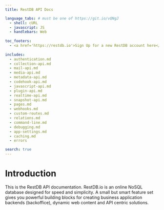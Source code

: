 ```yaml
---
title: RestDB API Docs

language_tabs: # must be one of https://git.io/vQNgJ
  - shell: cURL
  - javascript: JS
  - handlebars: Web
  
toc_footers:
  - <a href='https://restdb.io'>Sign Up for a new RestDB account here</a>
  
includes:
  - authentication.md
  - collection-api.md
  - mail-api.md
  - media-api.md
  - metadata-api.md
  - codehook-api.md
  - javascript-api.md
  - plugin-api.md
  - realtime-api.md
  - snapshot-api.md
  - pages.md
  - webhooks.md
  - custom-routes.md
  - relations.md
  - command-line.md
  - debugging.md
  - app-settings.md
  - caching.md
  - errors

search: true
---
```

# Introduction
This is the RestDB API documentation.
RestDB.io is an online NoSQL database designed for speed and simplicity. A small but smart feature set gives you powerful building blocks for creating business application backends (backoffice), dynamic web content and API centric solutions.




